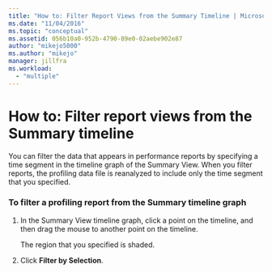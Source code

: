 ```yaml
---
title: "How to: Filter Report Views from the Summary Timeline | Microsoft Docs"
ms.date: "11/04/2016"
ms.topic: "conceptual"
ms.assetid: 056b10a0-952b-4790-89e0-02aebe902e87
author: "mikejo5000"
ms.author: "mikejo"
manager: jillfra
ms.workload: 
  - "multiple"
---
```

# How to: Filter report views from the Summary timeline
You can filter the data that appears in performance reports by specifying a time segment in the timeline graph of the Summary View. When you filter reports, the profiling data file is reanalyzed to include only the time segment that you specified.  
  
### To filter a profiling report from the Summary timeline graph  
  
1.  In the Summary View timeline graph, click a point on the timeline, and then drag the mouse to another point on the timeline.  
  
     The region that you specified is shaded.  
  
2.  Click **Filter by Selection**.